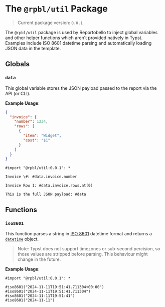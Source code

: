 # The `@rpbl/util` Package

> Current package version: `0.0.1`

The `@rpbl/util` package is used by Reportobello to inject global variables and other helper functions which aren't provided natively in Typst.
Examples include ISO 8601 datetime parsing and automatically loading JSON data in the template.

## Globals

### `data`

This global variable stores the JSON payload passed to the report via the API (or CLI).

**Example Usage**:

```json
{
  "invoice": {
    "number": 1234,
    "rows": [
      {
        "item": "Widget",
        "cost": "$1"
      }
    ]
  }
}
```

```typst
#import "@rpbl/util:0.0.1": *

Invoice \#: #data.invoice.number

Invoice Row 1: #data.invoice.rows.at(0)

This is the full JSON payload: #data
```

## Functions

### `iso8601`

This function parses a string in [ISO 8601](https://en.wikipedia.org/wiki/ISO_8601) datetime format and returns a [`datetime`](https://typst.app/docs/reference/foundations/datetime) object.

> Note: Typst does not support timezones or sub-second percision, so those values are stripped before parsing.
> This behaviour might change in the future.

**Example Usage**:

```typst
#import "@rpbl/util:0.0.1": *

#iso8601("2024-11-11T19:51:41.711304+00:00")
#iso8601("2024-11-11T19:51:41.711304")
#iso8601("2024-11-11T19:51:41")
#iso8601("2024-11-11")
```
